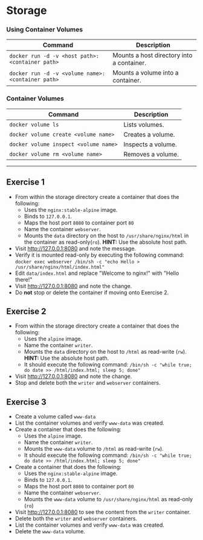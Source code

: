 # Storage


### Using Container Volumes

| Command                                           | Description                               |
|---------------------------------------------------|-------------------------------------------|
| `docker run -d -v <host path>:<container path>`   | Mounts a host directory into a container. |
| `docker run -d -v <volume name>:<container path>` | Mounts a volume into a container.         |

### Container Volumes

| Command                               | Description        |
|---------------------------------------|--------------------|
| `docker volume ls`                    | Lists volumes.     |
| `docker volume create <volume name>`  | Creates a volume.  |
| `docker volume inspect <volume name>` | Inspects a volume. |
| `docker volume rm <volume name>`      | Removes a volume.  |


---

## Exercise 1

- From within the storage directory create a container that does the following:
  - Uses the `nginx:stable-alpine` image.
  - Binds to `127.0.0.1`.
  - Maps the host port `8080` to container port `80`
  - Name the container `webserver`.
  - Mounts the `data` directory on the host to `/usr/share/nginx/html` in the
    container as read-only(`ro`). **HINT:** Use the absolute host path.
- Visit http://127.0.0.1:8080 and note the message.
- Verify it is mounted read-only by executing the following command:
  `docker exec webserver /bin/sh -c "echo Hello > /usr/share/nginx/html/index.html"`
- Edit `data/index.html` and replace "Welcome to nginx!" with "Hello there!"
- Visit http://127.0.0.1:8080 and note the change.
- Do **not** stop or delete the container if moving onto Exercise 2.


## Exercise 2

- From within the storage directory create a container that does the following:
  - Uses the `alpine` image.
  - Name the container `writer`.
  - Mounts the `data` directory on the host to `/html` as read-write (`rw`).
    **HINT:** Use the absolute host path.
  - It should execute the following command:
    `/bin/sh -c "while true; do date >> /html/index.html; sleep 5; done"`
- Visit http://127.0.0.1:8080 and note the change.
- Stop and delete both the `writer` and `webserver` containers.


## Exercise 3

- Create a volume called `www-data`
- List the container volumes and verify `www-data` was created.
- Create a container that does the following:
  - Uses the `alpine` image.
  - Name the container `writer`.
  - Mounts the `www-data` volume to `/html` as read-write (`rw`).
  - It should execute the following command:
    `/bin/sh -c "while true; do date >> /html/index.html; sleep 5; done"`
- Create a container that does the following:
  - Uses the `nginx:stable-alpine` image.
  - Binds to `127.0.0.1`.
  - Maps the host port `8080` to container port `80`
  - Name the container `webserver`.
  - Mounts the `www-data` volume to `/usr/share/nginx/html` as read-only (`ro`)
- Visit http://127.0.0.1:8080 to see the content from the `writer` container.
- Delete both the `writer` and `webserver` containers.
- List the container volumes and verify `www-data` was created.
- Delete the `www-data` volume.



